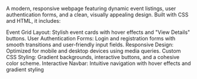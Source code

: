 A modern, responsive webpage featuring dynamic event listings, user authentication forms, and a clean, visually appealing design. Built with CSS and HTML, it includes:

Event Grid Layout: Stylish event cards with hover effects and "View Details" buttons.
User Authentication Forms: Login and registration forms with smooth transitions and user-friendly input fields.
Responsive Design: Optimized for mobile and desktop devices using media queries.
Custom CSS Styling: Gradient backgrounds, interactive buttons, and a cohesive color scheme.
Interactive Navbar: Intuitive navigation with hover effects and gradient styling
